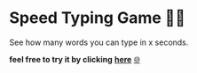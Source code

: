 # Speed Typing Game 👨‍💻

See how many words you can type in x seconds.

**feel free to try it by clicking** [**here**](https://dynamic-rugelach-2d5e5a.netlify.app/) [🌐](https://dynamic-rugelach-2d5e5a.netlify.app/)
